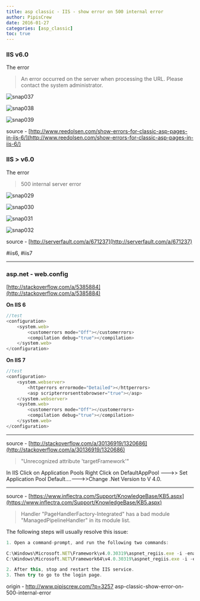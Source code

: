 ```yaml
---
title: asp classic - IIS - show error on 500 internal error
author: PipisCrew
date: 2016-01-27
categories: [asp_classic]
toc: true
---
```


###  IIS v6.0 

The error

> An error occurred on the server when processing the URL. Please contact the system administrator.

![snap037](https://www.pipiscrew.com/wp-content/uploads/2016/01/snap037.png)

![snap038](https://www.pipiscrew.com/wp-content/uploads/2016/01/snap038.png)

![snap039](https://www.pipiscrew.com/wp-content/uploads/2016/01/snap039.png)

source - [http://www.reedolsen.com/show-errors-for-classic-asp-pages-in-iis-6/](http://www.reedolsen.com/show-errors-for-classic-asp-pages-in-iis-6/)

###  IIS > v6.0 

The error 

> 500 internal server error

![snap029](https://www.pipiscrew.com/wp-content/uploads/2016/01/snap029.png)

![snap030](https://www.pipiscrew.com/wp-content/uploads/2016/01/snap030.png)

![snap031](https://www.pipiscrew.com/wp-content/uploads/2016/01/snap031.png)

![snap032](https://www.pipiscrew.com/wp-content/uploads/2016/01/snap032.png)

source - [http://serverfault.com/a/671237](http://serverfault.com/a/671237)

#iis6, #iis7

* * *

### asp.net - web.config

[http://stackoverflow.com/a/5385884](http://stackoverflow.com/a/5385884)

**On IIS 6**
```js
//test
<configuration>
    <system.web>
        <customerrors mode="Off"></customerrors>
        <compilation debug="true"></compilation>
    </system.web>
</configuration>
```

**On IIS 7**
```js
//test
<configuration>
    <system.webserver>
        <httperrors errormode="Detailed"></httperrors>
        <asp scripterrorsenttobrowser="true"></asp>
    </system.webserver>
    <system.web>
        <customerrors mode="Off"></customerrors>
        <compilation debug="true"></compilation>
    </system.web>
</configuration>
```

* * *

source - [http://stackoverflow.com/a/30136919/1320686](http://stackoverflow.com/a/30136919/1320686)

> "Unrecognized attribute 'targetFramework'"

In IIS
Click on Application Pools
Right Click on DefaultAppPool --->> Set Application Pool Default....--->>Change .Net Version to V 4.0.

* * *

source - [https://www.inflectra.com/Support/KnowledgeBase/KB5.aspx](https://www.inflectra.com/Support/KnowledgeBase/KB5.aspx)

> Handler "PageHandlerFactory-Integrated" has a bad module "ManagedPipelineHandler" in its module list.

The following steps will usually resolve this issue:

```js
1. Open a command-prompt, and run the following two commands:

C:\Windows\Microsoft.NET\Framework\v4.0.30319\aspnet_regiis.exe -i -enable
C:\Windows\Microsoft.NET\Framework64\v4.0.30319\aspnet_regiis.exe -i -enable

2. After this, stop and restart the IIS service.
3. Then try to go to the login page.

```

origin - http://www.pipiscrew.com/?p=3257 asp-classic-show-error-on-500-internal-error